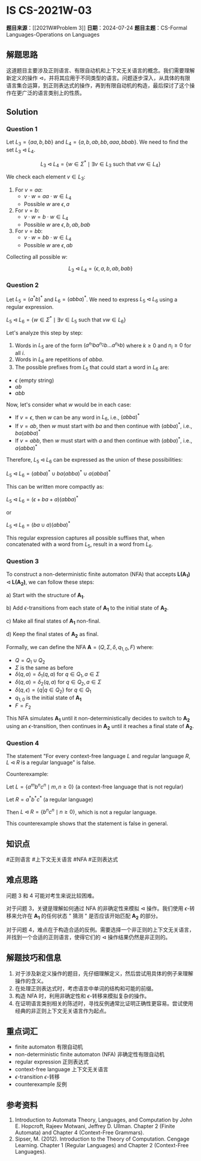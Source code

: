 # IS CS-2021W-03

**题目来源**：[[2021W#Problem 3]]
**日期**：2024-07-24
**题目主题**：CS-Formal Languages-Operations on Languages

## 解题思路

这道题目主要涉及正则语言、有限自动机和上下文无关语言的概念。我们需要理解新定义的操作 $\triangleleft$，并将其应用于不同类型的语言。问题逐步深入，从具体的有限语言集合运算，到正则表达式的操作，再到有限自动机的构造，最后探讨了这个操作在更广泛的语言类别上的性质。

## Solution

### Question 1

Let $L_3 = \{aa, b, bb\}$ and $L_4 = \{a, b, ab, bb, aaa, bbab\}$. We need to find the set $L_3 \triangleleft L_4$.

$$
L_3 \triangleleft L_4 = \{ w \in \Sigma^* \mid \exists v \in L_3 \text{ such that } vw \in L_4 \}
$$

We check each element $v \in L_3$:

1. For $v = aa$:
   - $v \cdot w = aa \cdot w \in L_4$
   - Possible $w$ are $\epsilon, a$
2. For $v = b$:
   - $v \cdot w = b \cdot w \in L_4$
   - Possible $w$ are $\epsilon,b, ab, bab$
3. For $v = bb$:
   - $v \cdot w = bb \cdot w \in L_4$
   - Possible $w$ are $\epsilon, ab$

Collecting all possible $w$:

$$
L_3 \triangleleft L_4 = \{\epsilon, a, b, ab, bab\}
$$

### Question 2

Let $L_5 = (a^*b)^*$ and $L_6 = (abba)^*$. We need to express $L_5 \triangleleft L_6$ using a regular expression.

$L_5 \triangleleft L_6 = \{w \in \Sigma^* \mid \exists v \in L_5 \text{ such that } vw \in L_6\}$

Let's analyze this step by step:

1. Words in $L_5$ are of the form $(a^{n_1}ba^{n_2}b…a^{n_k}b)$ where $k \geq 0$ and $n_i \geq 0$ for all $i$.
2. Words in $L_6$ are repetitions of $abba$.
3. The possible prefixes from $L_5$ that could start a word in $L_6$ are:
- $\epsilon$ (empty string)
- $ab$
- $abb$

Now, let's consider what $w$ would be in each case:

- If $v = \epsilon$, then $w$ can be any word in $L_6$, i.e., $(abba)^*$
- If $v = ab$, then $w$ must start with $ba$ and then continue with $(abba)^*$, i.e., $ba(abba)^*$
- If $v = abb$, then $w$ must start with $a$ and then continue with $(abba)^*$, i.e., $a(abba)^*$

Therefore, $L_5 \triangleleft L_6$ can be expressed as the union of these possibilities:

$L_5 \triangleleft L_6 = (abba)^* \cup ba(abba)^* \cup a(abba)^*$

This can be written more compactly as:

$L_5 \triangleleft L_6 = (\epsilon + ba + a)(abba)^*$

or

$L_5 \triangleleft L_6 = (ba \cup a)(abba)^*$

This regular expression captures all possible suffixes that, when concatenated with a word from $L_5$, result in a word from $L_6$.

### Question 3

To construct a non-deterministic finite automaton (NFA) that accepts $\mathbf{L(A_1)} \triangleleft \mathbf{L(A_2)}$, we can follow these steps:

 a) Start with the structure of $\mathbf{A_1}$.

 b) Add $\epsilon$-transitions from each state of $\mathbf{A_1}$ to the initial state of $\mathbf{A_2}$.

 c) Make all final states of $\mathbf{A_1}$ non-final.

 d) Keep the final states of $\mathbf{A_2}$ as final.

Formally, we can define the NFA $\mathbf{A} = (Q, \Sigma, \delta, q_{1,0}, F)$ where:

- $Q = Q_1 \cup Q_2$
- $\Sigma$ is the same as before
- $\delta(q, a) = \delta_1(q, a)$ for $q \in Q_1, a \in \Sigma$
- $\delta(q, a) = \delta_2(q, a)$ for $q \in Q_2, a \in \Sigma$
- $\delta(q, \epsilon) = \{q | q \in Q_2\}$ for $q \in Q_1$
- $q_{1,0}$ is the initial state of $\mathbf{A_1}$
- $F = F_2$

This NFA simulates $\mathbf{A_1}$ until it non-deterministically decides to switch to $\mathbf{A_2}$ using an $\epsilon$-transition, then continues in $\mathbf{A_2}$ until it reaches a final state of $\mathbf{A_2}$.

### Question 4

The statement "For every context-free language $L$ and regular language $R$, $L \triangleleft R$ is a regular language" is false.

Counterexample:

Let $L = \{a^mb^nc^n \mid m, n \geq 0\}$ (a context-free language that is not regular)

Let $R = a^*b^*c^*$ (a regular language)

Then $L \triangleleft R = \{b^nc^n \mid n \geq 0\}$, which is not a regular language.

This counterexample shows that the statement is false in general.

## 知识点

#正则语言 #上下文无关语言 #NFA #正则表达式

## 难点思路

问题 3 和 4 可能对考生来说比较困难。

对于问题 3，关键是理解如何通过 NFA 的非确定性来模拟 $\triangleleft$ 操作。我们使用 $\epsilon$-转移来允许在 $\mathbf{A_1}$ 的任何状态 " 猜测 " 是否应该开始匹配 $\mathbf{A_2}$ 的部分。

对于问题 4，难点在于构造合适的反例。需要选择一个非正则的上下文无关语言，并找到一个合适的正则语言，使得它们的 $\triangleleft$ 操作结果仍然是非正则的。

## 解题技巧和信息

1. 对于涉及新定义操作的题目，先仔细理解定义，然后尝试用具体的例子来理解操作的含义。
2. 在处理正则表达式时，考虑语言中单词的结构和可能的前缀。
3. 构造 NFA 时，利用非确定性和 $\epsilon$-转移来模拟复杂的操作。
4. 在证明语言类别相关的陈述时，寻找反例通常比证明正确性更容易。尝试使用经典的非正则上下文无关语言作为起点。

## 重点词汇

- finite automaton 有限自动机
- non-deterministic finite automaton (NFA) 非确定性有限自动机
- regular expression 正则表达式
- context-free language 上下文无关语言
- $\epsilon$-transition $\epsilon$-转移
- counterexample 反例

## 参考资料

1. Introduction to Automata Theory, Languages, and Computation by John E. Hopcroft, Rajeev Motwani, Jeffrey D. Ullman. Chapter 2 (Finite Automata) and Chapter 4 (Context-Free Grammars).
2. Sipser, M. (2012). Introduction to the Theory of Computation. Cengage Learning. Chapter 1 (Regular Languages) and Chapter 2 (Context-Free Languages).
